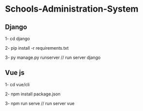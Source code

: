 # Schools-Administration-System


Django
----------------------------
1- cd django

2- pip install -r requirements.txt

3- py manage.py runserver                  // run server django




Vue js
-----------------------------

1- cd vue/cli

2- npm install package.json

3- npm run serve            // run server vue